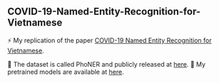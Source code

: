 ## COVID-19-Named-Entity-Recognition-for-Vietnamese

⚡ My replication of the paper [COVID-19 Named Entity Recognition for Vietnamese](https://arxiv.org/abs/2104.03879).

🔗 The dataset is called PhoNER and publicly released at [here](https://github.com/VinAIResearch/PhoNER_COVID19).
🔗 My pretrained models are available at [here](https://drive.google.com/drive/folders/1oN2Mr44jwjNKxqUE2t2UgTlXWfXf6ojy?usp=sharing).